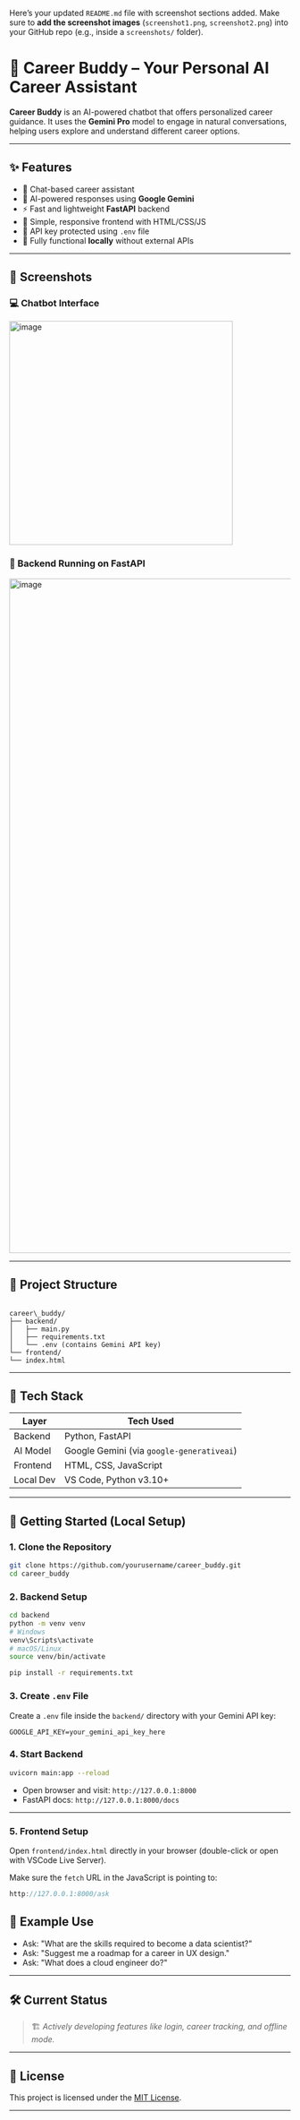 Here’s your updated `README.md` file with screenshot sections added. Make sure to **add the screenshot images** (`screenshot1.png`, `screenshot2.png`) into your GitHub repo (e.g., inside a `screenshots/` folder).




# 🧠 Career Buddy – Your Personal AI Career Assistant

**Career Buddy** is an AI-powered chatbot that offers personalized career guidance. It uses the **Gemini Pro** model to engage in natural conversations, helping users explore and understand different career options.

---

## ✨ Features

- 💬 Chat-based career assistant
- 🤖 AI-powered responses using **Google Gemini**
- ⚡ Fast and lightweight **FastAPI** backend
- 🎨 Simple, responsive frontend with HTML/CSS/JS
- 🔐 API key protected using `.env` file
- 🧪 Fully functional **locally** without external APIs

---

## 📸 Screenshots

### 💻 Chatbot Interface

<img width="400" height="400" alt="image" src="https://github.com/user-attachments/assets/7d0adae2-bc74-42db-af99-45e34d568a50" />


### 🔧 Backend Running on FastAPI

<img width="2057" height="1205" alt="image" src="https://github.com/user-attachments/assets/5b3209d4-67f8-47b2-babb-14b6f6199184" />


---

## 📁 Project Structure

```

career\_buddy/
├── backend/
│   ├── main.py
│   ├── requirements.txt
│   └── .env (contains Gemini API key)
└── frontend/
└── index.html

````

---

## 🧠 Tech Stack

| Layer      | Tech Used                |
|------------|--------------------------|
| Backend    | Python, FastAPI          |
| AI Model   | Google Gemini (via `google-generativeai`) |
| Frontend   | HTML, CSS, JavaScript    |
| Local Dev  | VS Code, Python v3.10+   |

---

## 🚀 Getting Started (Local Setup)

### 1. Clone the Repository

```bash
git clone https://github.com/yourusername/career_buddy.git
cd career_buddy
````

### 2. Backend Setup

```bash
cd backend
python -m venv venv
# Windows
venv\Scripts\activate
# macOS/Linux
source venv/bin/activate

pip install -r requirements.txt
```

### 3. Create `.env` File

Create a `.env` file inside the `backend/` directory with your Gemini API key:

```env
GOOGLE_API_KEY=your_gemini_api_key_here
```

### 4. Start Backend

```bash
uvicorn main:app --reload
```

* Open browser and visit: `http://127.0.0.1:8000`
* FastAPI docs: `http://127.0.0.1:8000/docs`

---

### 5. Frontend Setup

Open `frontend/index.html` directly in your browser (double-click or open with VSCode Live Server).

Make sure the `fetch` URL in the JavaScript is pointing to:

```js
http://127.0.0.1:8000/ask
```


## 📌 Example Use

* Ask: "What are the skills required to become a data scientist?"
* Ask: "Suggest me a roadmap for a career in UX design."
* Ask: "What does a cloud engineer do?"

---

## 🛠 Current Status

> 🏗️ *Actively developing features like login, career tracking, and offline mode.*

---

## 📜 License

This project is licensed under the [MIT License](LICENSE).

---


